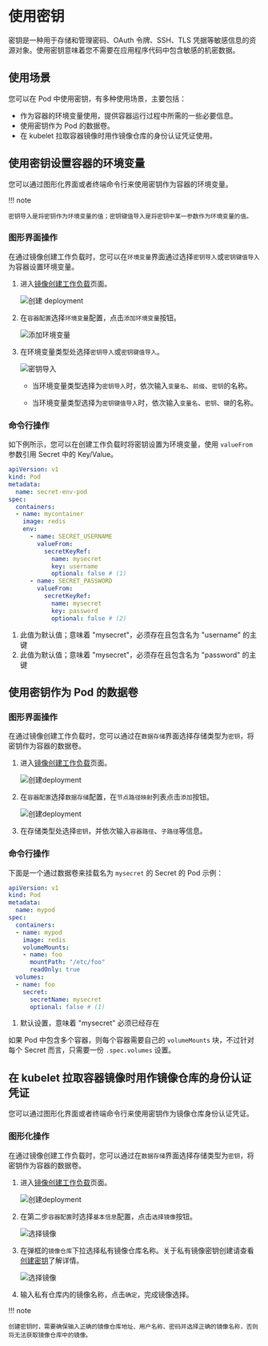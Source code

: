 # 使用密钥

密钥是一种用于存储和管理密码、OAuth 令牌、SSH、TLS 凭据等敏感信息的资源对象。使用密钥意味着您不需要在应用程序代码中包含敏感的机密数据。

## 使用场景

您可以在 Pod 中使用密钥，有多种使用场景，主要包括：

- 作为容器的环境变量使用，提供容器运行过程中所需的一些必要信息。
- 使用密钥作为 Pod 的数据卷。
- 在 kubelet 拉取容器镜像时用作镜像仓库的身份认证凭证使用。

## 使用密钥设置容器的环境变量

您可以通过图形化界面或者终端命令行来使用密钥作为容器的环境变量。

!!! note

    密钥导入是将密钥作为环境变量的值；密钥键值导入是将密钥中某一参数作为环境变量的值。

### 图形界面操作

在通过镜像创建工作负载时，您可以在`环境变量`界面通过选择`密钥导入`或`密钥键值导入`为容器设置环境变量。

1. 进入[镜像创建工作负载](../Workloads/CreateDeploymentByImage.md)页面。

    ![创建 deployment](../../images/secret05.png)

2. 在`容器配置`选择`环境变量`配置，点击`添加环境变量`按钮。

    ![添加环境变量](../../images/secret06.png)

3. 在环境变量类型处选择`密钥导入`或`密钥键值导入`。

    ![密钥导入](../../images/secret07.png)

    - 当环境变量类型选择为`密钥导入`时，依次输入`变量名`、`前缀`、`密钥`的名称。

    - 当环境变量类型选择为`密钥键值导入`时，依次输入`变量名`、`密钥`、`键`的名称。

### 命令行操作

如下例所示，您可以在创建工作负载时将密钥设置为环境变量，使用 `valueFrom` 参数引用 Secret 中的 Key/Value。

```yaml
apiVersion: v1
kind: Pod
metadata:
  name: secret-env-pod
spec:
  containers:
  - name: mycontainer
    image: redis
    env:
      - name: SECRET_USERNAME
        valueFrom:
          secretKeyRef:
            name: mysecret
            key: username
            optional: false # (1)
      - name: SECRET_PASSWORD
        valueFrom:
          secretKeyRef:
            name: mysecret
            key: password
            optional: false # (2)

```

1. 此值为默认值；意味着 "mysecret"，必须存在且包含名为 "username" 的主键
2. 此值为默认值；意味着 "mysecret"，必须存在且包含名为 "password" 的主键

## 使用密钥作为 Pod 的数据卷

### 图形界面操作

在通过镜像创建工作负载时，您可以通过在`数据存储`界面选择存储类型为`密钥`，将密钥作为容器的数据卷。

1. 进入[镜像创建工作负载](../Workloads/CreateDeploymentByImage.md)页面。

    ![创建deployment](../../images/secret05.png)

2. 在`容器配置`选择`数据存储`配置，在`节点路径映射`列表点击`添加`按钮。

    ![创建deployment](../../images/secret08.png)

3. 在存储类型处选择`密钥`，并依次输入`容器路径`、`子路径`等信息。

### 命令行操作

下面是一个通过数据卷来挂载名为 `mysecret` 的 Secret 的 Pod 示例：

```yaml
apiVersion: v1
kind: Pod
metadata:
  name: mypod
spec:
  containers:
  - name: mypod
    image: redis
    volumeMounts:
    - name: foo
      mountPath: "/etc/foo"
      readOnly: true
  volumes:
  - name: foo
    secret:
      secretName: mysecret
      optional: false # (1)
```

1. 默认设置，意味着 "mysecret" 必须已经存在

如果 Pod 中包含多个容器，则每个容器需要自己的 `volumeMounts` 块，不过针对每个 Secret 而言，只需要一份 `.spec.volumes` 设置。

## 在 kubelet 拉取容器镜像时用作镜像仓库的身份认证凭证

您可以通过图形化界面或者终端命令行来使用密钥作为镜像仓库身份认证凭证。

### 图形化操作

在通过镜像创建工作负载时，您可以通过在`数据存储`界面选择存储类型为`密钥`，将密钥作为容器的数据卷。

1. 进入[镜像创建工作负载](../Workloads/CreateDeploymentByImage.md)页面。

    ![创建deployment](../../images/secret05.png)

2. 在第二步`容器配置`时选择`基本信息`配置，点击`选择镜像`按钮。

    ![选择镜像](../../images/secret09.png)

3. 在弹框的`镜像仓库`下拉选择私有镜像仓库名称。关于私有镜像密钥创建请查看[创建密钥](create-secret.md)了解详情。

    ![选择镜像](../../images/secret10.png)

4. 输入私有仓库内的镜像名称，点击`确定`，完成镜像选择。

!!! note

    创建密钥时，需要确保输入正确的镜像仓库地址、用户名称、密码并选择正确的镜像名称，否则将无法获取镜像仓库中的镜像。
